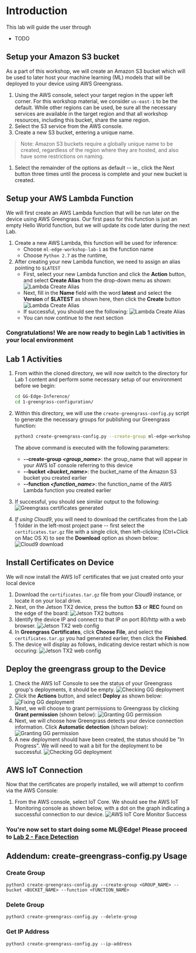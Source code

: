 # Introduction

This lab will guide the user through

- TODO

## Setup your Amazon S3 bucket

As a part of this workshop, we will create an Amazon S3 bucket which will be used to later host your machine learning (ML) models that will be deployed to your device using AWS Greengrass.

1. Using the AWS console, select your target region in the upper left corner. For this workshop material, we consider `us-east-1` to be the default. While other regions can be used, be sure all the necessary services are available in the target region and that all workshop resources, including this bucket, share the same region.
1. Select the S3 service from the AWS console.
1. Create a new S3 bucket, entering a unique name.
> Note: Amazon S3 buckets require a globally unique name to be created, regardless of the region where they are hosted, and also have some restrictions on naming.
1. Select the remainder of the options as default -- ie., click the Next button three times until the process is complete and your new bucket is created.

## Setup your AWS Lambda Function

We will first create an AWS Lambda function that will be run later on the device using AWS Greengrass. Our first pass for this function is just an empty Hello World function, but we will update its code later during the next Lab.

1. Create a new AWS Lambda, this function will be used for inference:
    - Choose `ml-edge-workshop-lab-1` as the function name
    - Choose `Python 2.7` as the runtime,
1. After creating your new Lambda function, we need to assign an alias pointing to `$LATEST`
    - First, select your new Lambda function and click the **Action** button, and select **Create Alias** from the drop-down menu as shown:
        ![Lambda Create Alias](./images/lambda_create_alias.png)
    - Next, fill in the **Name** field with the word **latest** and select the **Version** of **\$LATEST** as shown here, then click the **Create** button
        ![Lambda Create Alias](./images/lambda_create_alias_1.png)
    - If successful, you should see the following:
        ![Lambda Create Alias](./images/lambda_create_alias_2.png)
    - You can now continue to the next section

### Congratulations! We are now ready to begin Lab 1 activities in your local environment

## Lab 1 Activities

1. From within the cloned directory, we will now switch to the directory for Lab 1 content and perform some necessary setup of our environment before we begin:
    ```bash
    cd GG-Edge-Inference/
    cd 1-greengrass-configuration/
    ```
1. Within this directory, we will use the `create-greengrass-config.py` script to generate the necessary groups for publishing our Greengrass function:
    ```bash
    python3 create-greengrass-config.py --create-group ml-edge-workshop --bucket ml-edge-workshop-lab-1 --function ml-edge-workshop-lab-1
    ```

    The above command is executed with the following parameters:

    - **--create-group *\<group_name\>***: the group_name that will appear in your AWS IoT console referring to this device
    - **--bucket *\<bucket_name\>***: the bucket_name of the Amazon S3 bucket you created earlier
    - **--function *<function_name\>***: the function_name of the AWS Lambda function you created earlier
1. If successful, you should see similar output to the following:
    ![Greengrass certificates generated](./images/gg_certificates_generated.png)

1. *If using Cloud9*, you will need to download the certificates from the Lab 1 folder in the left-most project pane -- first select the `certificates.tar.gz` file with a single click, then left-clicking (Ctrl+Click on Mac OS X) to see the **Download** option as shown below:
    ![Cloud9 download](./images/cloud9_download.png)

## Install Certificates on Device

We will now install the AWS IoT certificates that we just created onto your local device

1. Download the `certificates.tar.gz` file from your Cloud9 instance, or locate it on your local drive.
1. Next, on the Jetson TX2 device, press the button **S3** or **REC** found on the edge of the board:
    ![Jetson TX2 buttons](./images/jetson_buttons.png)
1. Identify the device IP and connect to that IP on port 80/http with a web browser.
    ![Jetson TX2 web config](./images/jetson_web_config.png)
1. In **Greengrass Certificates**, click **Choose File**, and select the `certificates.tar.gz` you had generated earlier, then click the **Finished**.
1. The device will display as follows, indicating device restart which is now occuring:
    ![Jetson TX2 web config](./images/jetson_restart.png)

## Deploy the greengrass group to the Device

1. Check the AWS IoT Console to see the status of your Greengrass group's deployments, it should be empty.
    ![Checking GG deployment](./images/gg_first_deploy.png)
1. Click the **Actions** button, and select **Deploy** as shown below:
    ![Fixing GG deployment](./images/gg_first_deploy_1.png)
1. Next, we will choose to grant permissions to Greengrass by clicking **Grant permission** (shown below):
    ![Granting GG permission](./images/gg_first_deploy_2.png)
1. Next, we will choose how Greengrass detects your device connection information. Click **Automatic detection** (shown below):
    ![Granting GG permission](./images/gg_first_deploy_3.png)
1. A new deployment should have been created, the status should be "In Progress". We will need to wait a bit for the deployment to be successful.
    ![Checking GG deployment](./images/gg_first_deploy_4.png)

## AWS IoT Connection

Now that the certificates are properly installed, we will attempt to confirm via the AWS Console:

1. From the AWS console, select IoT Core. We should see the AWS IoT Monitoring console as shown below, with a dot on the graph indicating a successful connection to our device.
    ![AWS IoT Core Monitor Success](./images/iot_monitor_success.png)

### You're now set to start doing some ML@Edge! Please proceed to [Lab 2 - Face Detection](https://github.com/zukoo/GG-Edge-Inference/tree/master/2-face-detection)

## Addendum: create-greengrass-config.py Usage

### Create Group

`python3 create-greengrass-config.py --create-group <GROUP_NAME> --bucket <BUCKET_NAME> --function <FUNCTION_NAME>`

### Delete Group

`python3 create-greengrass-config.py --delete-group`

### Get IP Address

`python3 create-greengrass-config.py --ip-address`

